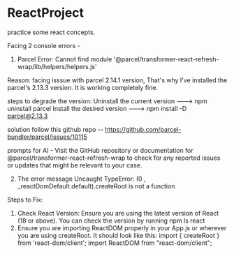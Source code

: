 # ReactProject

practice some react concepts.

Facing 2 console errors -

1. Parcel Error: Cannot find module '@parcel/transformer-react-refresh-wrap/lib/helpers/helpers.js'

Reason: facing isssue with parcel 2.14.1 version, That's why I've installed the parcel's 2.13.3 version. It is working completely fine.

steps to degrade the version: Uninstall the current version ---> npm uninstall parcel
Install the desired version ---> npm install -D parcel@2.13.3

solution
follow this github repo -- https://github.com/parcel-bundler/parcel/issues/10115

prompts for AI - Visit the GitHub repository or documentation for @parcel/transformer-react-refresh-wrap to check for any reported issues or updates that might be relevant to your case.

2. The error message Uncaught TypeError: (0 , \_reactDomDefault.default).createRoot is not a function

Steps to Fix:

1. Check React Version: Ensure you are using the latest version of React (18 or above). You can check the version by running npm ls react
2. Ensure you are importing ReactDOM properly in your App.js or wherever you are using createRoot. It should look like this:
   import { createRoot } from 'react-dom/client';
   import ReactDOM from "react-dom/client";
